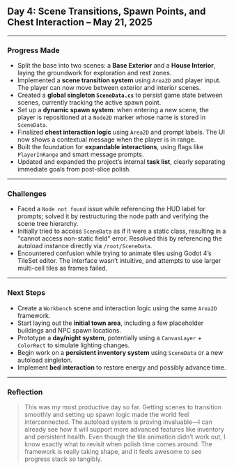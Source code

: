 ## Day 4: Scene Transitions, Spawn Points, and Chest Interaction – May 21, 2025

---

### **Progress Made**
- Split the base into two scenes: a **Base Exterior** and a **House Interior**, laying the groundwork for exploration and rest zones.
- Implemented a **scene transition system** using `Area2D` and player input. The player can now move between exterior and interior scenes.
- Created a **global singleton `SceneData.cs`** to persist game state between scenes, currently tracking the active spawn point.
- Set up a **dynamic spawn system**: when entering a new scene, the player is repositioned at a `Node2D` marker whose name is stored in `SceneData`.
- Finalized **chest interaction logic** using `Area2D` and prompt labels. The UI now shows a contextual message when the player is in range.
- Built the foundation for **expandable interactions**, using flags like `PlayerInRange` and smart message prompts.
- Updated and expanded the project’s internal **task list**, clearly separating immediate goals from post-slice polish.

---

### **Challenges**
- Faced a `Node not found` issue while referencing the HUD label for prompts; solved it by restructuring the node path and verifying the scene tree hierarchy.
- Initially tried to access `SceneData` as if it were a static class, resulting in a "cannot access non-static field" error. Resolved this by referencing the autoload instance directly via `/root/SceneData`.
- Encountered confusion while trying to animate tiles using Godot 4’s TileSet editor. The interface wasn’t intuitive, and attempts to use larger multi-cell tiles as frames failed.

---

### **Next Steps**
- Create a `Workbench` scene and interaction logic using the same `Area2D` framework.
- Start laying out the **initial town area**, including a few placeholder buildings and NPC spawn locations.
- Prototype a **day/night system**, potentially using a `CanvasLayer` + `ColorRect` to simulate lighting changes.
- Begin work on a **persistent inventory system** using `SceneData` or a new autoload singleton.
- Implement **bed interaction** to restore energy and possibly advance time.

---

### **Reflection**
> This was my most productive day so far. Getting scenes to transition smoothly and setting up spawn logic made the world feel interconnected. The autoload system is proving invaluable—I can already see how it will support more advanced features like inventory and persistent health. Even though the tile animation didn’t work out, I know exactly what to revisit when polish time comes around. The framework is really taking shape, and it feels awesome to see progress stack so tangibly.
